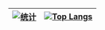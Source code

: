 | [![统计](https://github-readme-stats.vercel.app/api?username=haohanhaiyang&show_icons=true&locale=cn&count_private=true)](https://github.com/anuraghazra/github-readme-stats) | [![Top Langs](https://github-readme-stats.vercel.app/api/top-langs/?username=haohanhaiyang&layout=compact&locale=cn)](https://github.com/anuraghazra/github-readme-stats) |
| ----- | ----- |

<!--
**haohanhaiyang/haohanhaiyang** is a ✨ _special_ ✨ repository because its `README.md` (this file) appears on your GitHub profile.

Here are some ideas to get you started:

- 🔭 I’m currently working on ...
- 🌱 I’m currently learning ...
- 👯 I’m looking to collaborate on ...
- 🤔 I’m looking for help with ...
- 💬 Ask me about ...
- 📫 How to reach me: ...
- 😄 Pronouns: ...
- ⚡ Fun fact: ...
-->
